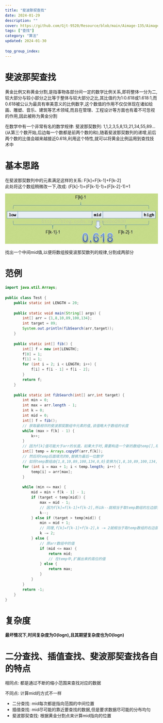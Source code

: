 ```yaml
---
title: "斐波那契查找"
date: 2024-01-29
description: ""
cover: https://github.com/Gjt-9520/Resource/blob/main/Aimage-135/Aimage20.jpg?raw=true
tags: ["查找"]
category: "算法"
updated: 2024-01-30

top_group_index:
---
```


# 斐波那契查找

黄金比例又称黄金分割,是指事物各部分间一定的数学比例关系,即将整体一分为二,较大部分与较小部分之比等于整体与较大部分之比,其比值约为1:0.618或1.618:1,而0.618被公认为最具有审美意义的比例数字,这个数值的作用不仅仅体现在诸如绘画、雕塑、音乐、建筑等艺术领域,而且在管理、工程设计等方面也有着不可忽视的作用,因此被称为黄金分割

在数学中有一个非常有名的数学规律: 斐波那契数列: 1,1,2,3,5,8,13,21,34,55,89...(从第三个数开始,后边每一个数都是前两个数的和),随着斐波那契数列的递增,前后两个数的比值会越来越接近0.618,利用这个特性,就可以将黄金比例运用到查找技术中

# 基本思路

在斐波那契数列中的元素满足这样的关系: F[k]=F[k-1]+F[k-2]              
此处将这个数组稍微改一下,改成: (F[k]-1)=(F[k-1]-1)+(F[k-2]-1)+1

![黄金比例](../images/黄金比例.png) 

找出一个中间mid值,以便将数组按斐波那契数列的规律,分割成两部分

# 范例

```java
import java.util.Arrays;

public class Test {
    public static int LENGTH = 20;

    public static void main(String[] args) {
        int[] arr = {1,8,10,89,100,134};
        int target = 89;
        System.out.println(fibSearch(arr,target));
    }

    public static int[] fib() {
        int[] f = new int[LENGTH];
        f[0] = 1;
        f[1] = 1;
        for (int i = 2; i < LENGTH; i++) {
            f[i] = f[i - 1] + f[i - 2];
        }
        return f;
    }

    public static int fibSearch(int[] arr,int target) {
        int min = 0;
        int max = arr.length - 1;
        int k = 0;
        int mid = 0;
        int[] f = fib();
        // 获取最相邻的斐波那契数组中元素的值,该值略大于数组的长度
        while (max > f[k] - 1) {
            k++;
        }
        // 因为f[k]值可能大于arr的长度。如果大于时,需要构造一个新的数组temp[],将arr数组中的元素拷贝过去,不足的部分会使用0填充
        int[] temp = Arrays.copyOf(arr,f[k]);
        // 然后将temp后面填充的0,替换为最后一位数字
        // 如将temp数组由{1,8,10,89,100,134,0,0}变换为{1,8,10,89,100,134,134,134}
        for (int i = max + 1; i < temp.length; i++) {
            temp[i] = arr[max];
        }

        while (min <= max) {
            mid = min + f[k - 1] - 1;
            if (target < temp[mid]) {
                max = mid - 1;
                // 因为f[k]=f[k-1]+f[k-2],所以k--就相当于取temp数组的左边部分
                k--;
            } else if (target > temp[mid]) {
                min = mid + 1;
                // 同理,f[k]=f[k-1]+f[k-2],k -= 2就相当于取temp数组的右边部分
                k -= 2;
            } else {
                // 原arr数组中的值
                if (mid <= max) {
                    return mid;
                    // 在temp中,扩展出来的高位的值
                } else {
                    return max;
                }
            }
        }
        return -1;
    }
}
```

# 复杂度

**最坏情况下,时间复杂度为O(logn),且其期望复杂度也为O(logn)**

# 二分查找、插值查找、斐波那契查找各自的特点

相同点: 都是通过不断的缩小范围来查找对应的数据           

不同点: 计算mid的方式不一样
- 二分查找: mid每次都是指向范围的中间位置
- 插值查找: mid尽可能的靠近要查找的数据,但是要求数据尽可能的分布均匀
- 斐波那契查找: 根据黄金分割点来计算mid指向的位置